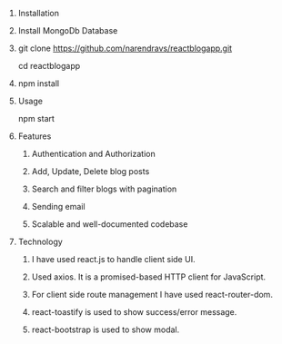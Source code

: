 1. Installation

2. Install MongoDb Database

3. git clone https://github.com/narendravs/reactblogapp.git

   cd reactblogapp

5. npm install

6. Usage

   npm start

8. Features
  
    1. Authentication and Authorization
  
    2. Add, Update, Delete blog posts
  
    3. Search and filter blogs with pagination
  
    4. Sending email
  
    5. Scalable and well-documented codebase

9. Technology

    1. I have used react.js to handle client side UI.
  
    2. Used axios. It is a promised-based HTTP client for JavaScript.
  
    3. For client side route management I have used react-router-dom.
    
    4. react-toastify is used to show success/error message.
    
    5. react-bootstrap is used to show modal.
